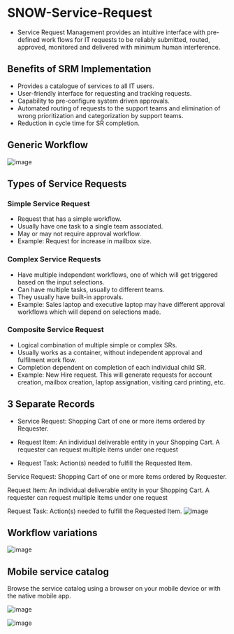 # SNOW-Service-Request

- Service  Request  Management  provides  an  intuitive  interface  with  pre-defined work flows for IT requests to be reliably submitted, routed, approved, monitored and delivered with minimum human interference.

## Benefits of SRM Implementation

 - Provides a catalogue of services to all IT users.
 - User-friendly interface for requesting and tracking requests.
 - Capability to pre-configure system driven approvals.
 - Automated routing of requests to the support teams and elimination  of wrong    prioritization and categorization by support teams.
- Reduction in cycle time for SR completion.

## Generic Workflow
![image](https://user-images.githubusercontent.com/12488769/148687309-1aee7dbf-156f-48d1-8784-ba7e9439673b.png)

## Types of Service Requests
### Simple Service Request
- Request that has a simple workflow.
- Usually have one task to a single team associated.
- May or may not require approval workflow.
- Example: Request for increase in mailbox size.

### Complex Service Requests
- Have multiple independent  workflows,  one  of  which  will  get  triggered  based  on  the  input selections.
- Can have multiple tasks, usually to different teams.
- They usually have  built-in approvals.
- Example: Sales  laptop  and  executive  laptop  may  have  different  approval  workflows  which  will depend on selections made.

### Composite Service Request
- Logical combination of multiple simple or complex SRs.
- Usually works as a container, without independent approval and fulfilment work flow.
- Completion dependent on completion of each individual child SR.
- Example: New  Hire  request.  This will generate  requests  for  account  creation,  mailbox  creation, laptop assignation, visiting card printing, etc.

## 3 Separate Records
- Service Request: Shopping Cart of one or more items ordered by  Requester.

- Request  Item:  An  individual  deliverable  entity  in  your  Shopping  Cart.  A requester can request multiple items under one request

- Request Task: Action(s) needed to fulfill the Requested Item.


Service Request: Shopping Cart of one or more items ordered by  Requester.

Request  Item:  An  individual  deliverable  entity  in  your  Shopping  Cart.  A requester can request multiple items under one request

Request Task: Action(s) needed to fulfill the Requested Item.
![image](https://user-images.githubusercontent.com/12488769/148687394-e137d160-2e1b-4fa8-b3d8-186e2dd1bee5.png)

## Workflow variations
![image](https://user-images.githubusercontent.com/12488769/148687405-1b2046aa-93ef-4b4f-9704-651787d5692d.png)

## Mobile service catalog
Browse the service catalog using a browser on your mobile device or with the native mobile app.

![image](https://user-images.githubusercontent.com/12488769/148687422-992bc9a3-9258-4e1e-9d99-9e2db70cb90a.png)

![image](https://user-images.githubusercontent.com/12488769/148687425-92d485ee-fe82-45cb-99c8-23c7c46bf007.png)





